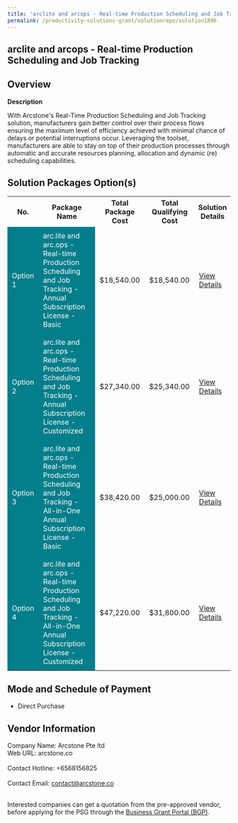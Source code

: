 ```yaml
---
title: 'arclite and arcops - Real-time Production Scheduling and Job Tracking'
permalink: /productivity-solutions-grant/solutionrepo/solution1896
---
```


## arclite and arcops - Real-time Production Scheduling and Job Tracking

## Overview

**Description**

With Arcstone's Real-Time Production Scheduling and Job Tracking solution, manufacturers gain better control over their process flows ensuring the maximum level of efficiency achieved with minimal chance of delays or potential interruptions occur. Leveraging the toolset, manufacturers are able to stay on top of their production processes through automatic and accurate resources planning, allocation and dynamic (re) scheduling capabilities.

## Solution Packages Option(s)

<table>
<tr>
<th><b>No.</b></th>
<th><b>Package Name</b></th>
<th><b>Total Package Cost</b></th>
<th><b>Total Qualifying Cost</b></th>
<th><b>Solution Details</b></th>
</tr>
<tr>
<td style='padding: 10px; background-color: #037E8A; color: #FFFFFF;'>Option 1</td>
<td style='padding: 10px; background-color: #037E8A; color: #FFFFFF;'>arc.lite and arc.ops - Real-time Production Scheduling and Job Tracking - Annual Subscription License - Basic</td>
<td style='padding: 10px;'>$18,540.00</td>
<td style='padding: 10px;'>$18,540.00</td>
<td style='padding: 10px;'><a href='https://www.gobusiness.gov.sg/images/psg/Real-time_Production_20200857_Desensitised_Annex_3_Part_1.pdf' target='_blank'>View Details</a></td>
</tr>
<tr>
<td style='padding: 10px; background-color: #037E8A; color: #FFFFFF;'>Option 2</td>
<td style='padding: 10px; background-color: #037E8A; color: #FFFFFF;'>arc.lite and arc.ops - Real-time Production Scheduling and Job Tracking - Annual Subscription License - Customized</td>
<td style='padding: 10px;'>$27,340.00</td>
<td style='padding: 10px;'>$25,340.00</td>
<td style='padding: 10px;'><a href='https://www.gobusiness.gov.sg/images/psg/Real-time_Production_20200857_Desensitised_Annex_3_Part_2.pdf' target='_blank'>View Details</a></td>
</tr>
<tr>
<td style='padding: 10px; background-color: #037E8A; color: #FFFFFF;'>Option 3</td>
<td style='padding: 10px; background-color: #037E8A; color: #FFFFFF;'>arc.lite and arc.ops - Real-time Production Scheduling and Job Tracking - All-in-One Annual Subscription License - Basic</td>
<td style='padding: 10px;'>$38,420.00</td>
<td style='padding: 10px;'>$25,000.00</td>
<td style='padding: 10px;'><a href='https://www.gobusiness.gov.sg/images/psg/Real-time_Production_20200857_Desensitised_Annex_3_Part_3.pdf' target='_blank'>View Details</a></td>
</tr>
<tr>
<td style='padding: 10px; background-color: #037E8A; color: #FFFFFF;'>Option 4</td>
<td style='padding: 10px; background-color: #037E8A; color: #FFFFFF;'>arc.lite and arc.ops - Real-time Production Scheduling and Job Tracking - All-in-One Annual Subscription License - Customized</td>
<td style='padding: 10px;'>$47,220.00</td>
<td style='padding: 10px;'>$31,800.00</td>
<td style='padding: 10px;'><a href='https://www.gobusiness.gov.sg/images/psg/Real-time_Production_20200857_Desensitised_Annex_3_Part_4.pdf' target='_blank'>View Details</a></td>
</tr>
</table>

## Mode and Schedule of Payment

 - Direct Purchase

## Vendor Information

 Company Name: Arcstone Pte ltd<br>Web URL: arcstone.co <br><br>Contact Hotline: +6568156825 <br><br>Contact Email: contact@arcstone.co <br><br>

Interested companies can get a quotation from the pre-approved vendor, before applying for the PSG through the <a href='https://www.businessgrants.gov.sg/' target='_blank' rel='noopener'>Business Grant Portal (BGP)</a>.

<script src="/jquery/resize-tables.js"></script>

